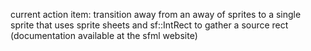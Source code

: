 current action item: 
transition away from an away of sprites to a single sprite that uses sprite sheets and sf::IntRect to gather a source rect (documentation available at the sfml website)
